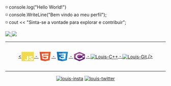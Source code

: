 ◽ console.log("Hello World!") <br>
◽ console.WriteLine("Bem vindo ao meu perfil"); <br>
◽ cout << "Sinta-se a vontade para explorar e contribuir"; <br>

<div align = "justify">
  <a href="https://github.com/L0u1sGG">
  <img height="140em" src="https://github-readme-stats.vercel.app/api?username=L0u1sGG&show_icons=true&theme=tokyonight&include_all_commits=true&count_private=false"/>
  <img height="140m" src="https://github-readme-stats.vercel.app/api/top-langs/?username=L0u1sGG&layout=compact&theme=tokyonight&angs_count=7"/>

</div>
  
<hr>  
  <div style="display: inline_block" align="center"><br>
  <<img align="center" alt="Louis-Js" height="30" width="40" src="https://raw.githubusercontent.com/devicons/devicon/master/icons/javascript/javascript-plain.svg"> - 
  <img align="center" alt="Louis-HTML" height="30" width="40" src="https://raw.githubusercontent.com/devicons/devicon/master/icons/html5/html5-original.svg"> - 
  <img align="center" alt="Louis-CSS" height="30" width="40" src="https://raw.githubusercontent.com/devicons/devicon/master/icons/css3/css3-original.svg"> - 
  <img align="center" alt="Louis-Csharp" height="30" width="40" src="https://raw.githubusercontent.com/devicons/devicon/master/icons/csharp/csharp-original.svg"> - 
  <img align="center" alt="Louis-C++" height="30" width="40" src="https://cdn.jsdelivr.net/gh/devicons/devicon/icons/cplusplus/cplusplus-original.svg" /> - 
  <img align="center" alt="Louis-Git" height="30" width="40" src="https://cdn.jsdelivr.net/gh/devicons/devicon/icons/git/git-original.svg" /> />
</div><br>
  
  <hr>

<div align="center"> 
  <a href="https://www.instagram.com/hey_l0uis/"><img src="https://img.shields.io/badge/Instagram-E4405F?style=for-the-badge&logo=instagram&logoColor=white" alt="louis-insta"></a>
  <a href="https://twitter.com/wwwDotLOu1s?t=uMCh-hObye7y6fO3VsHijw&s=08"><img src="https://img.shields.io/badge/Twitter-1DA1F2?style=for-the-badge&logo=twitter&logoColor=white" alt="louis-twitter"></a>

</div>
  
  
 
